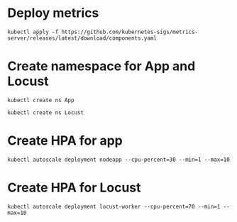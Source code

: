 # Deploy metrics
```
kubectl apply -f https://github.com/kubernetes-sigs/metrics-server/releases/latest/download/components.yaml
```
# Create namespace for App and Locust
```
kubectl create ns App
```
```
kubectl create ns Locust
```

# Create HPA for app
```
kubectl autoscale deployment nodeapp --cpu-percent=30 --min=1 --max=10
```

# Create HPA for Locust
```
kubectl autoscale deployment locust-worker --cpu-percent=70 --min=1 --max=10
```
